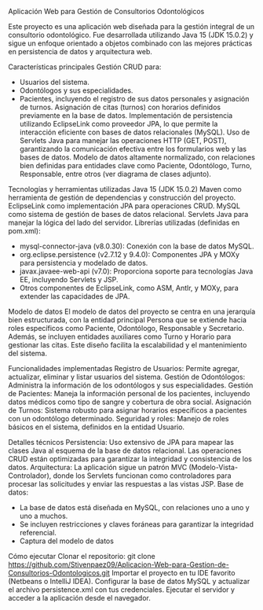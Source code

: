 Aplicación Web para Gestión de Consultorios Odontológicos

Este proyecto es una aplicación web diseñada para la gestión integral de un consultorio odontológico. Fue desarrollada utilizando Java 15 (JDK 15.0.2) y sigue un enfoque orientado a objetos combinado con las mejores prácticas en persistencia de datos y arquitectura web.

Características principales
  Gestión CRUD para:
  - Usuarios del sistema.
  - Odontólogos y sus especialidades.
  - Pacientes, incluyendo el registro de sus datos personales y asignación de turnos.
  Asignación de citas (turnos) con horarios definidos previamente en la base de datos.
  Implementación de persistencia utilizando EclipseLink como proveedor JPA, lo que permite la interacción eficiente con bases de datos relacionales (MySQL).
  Uso de Servlets Java para manejar las operaciones HTTP (GET, POST), garantizando la comunicación efectiva entre los formularios web y las bases de datos.
  Modelo de datos altamente normalizado, con relaciones bien definidas para entidades clave como Paciente, Odontólogo, Turno, Responsable, entre otros (ver diagrama de clases adjunto).

Tecnologías y herramientas utilizadas
  Java 15 (JDK 15.0.2)
  Maven como herramienta de gestión de dependencias y construcción del proyecto.
  EclipseLink como implementación JPA para operaciones CRUD.
  MySQL como sistema de gestión de bases de datos relacional.
  Servlets Java para manejar la lógica del lado del servidor.
  Librerías utilizadas (definidas en pom.xml):
  - mysql-connector-java (v8.0.30): Conexión con la base de datos MySQL.
  - org.eclipse.persistence (v2.7.12 y 9.4.0): Componentes JPA y MOXy para persistencia y modelado de datos.
  - javax.javaee-web-api (v7.0): Proporciona soporte para tecnologías Java EE, incluyendo Servlets y JSP.
  - Otros componentes de EclipseLink, como ASM, Antlr, y MOXy, para extender las capacidades de JPA.

Modelo de datos
  El modelo de datos del proyecto se centra en una jerarquía bien estructurada, con la entidad principal Persona que se extiende hacia roles específicos como Paciente, Odontólogo, Responsable y Secretario. Además, se incluyen entidades auxiliares como Turno y Horario para gestionar las citas. Este diseño facilita la escalabilidad y el mantenimiento del sistema.

Funcionalidades implementadas
  Registro de Usuarios: Permite agregar, actualizar, eliminar y listar usuarios del sistema.
  Gestión de Odontólogos: Administra la información de los odontólogos y sus especialidades.
  Gestión de Pacientes: Maneja la información personal de los pacientes, incluyendo datos médicos como tipo de sangre y cobertura de obra social.
  Asignación de Turnos: Sistema robusto para asignar horarios específicos a pacientes con un odontólogo determinado.
  Seguridad y roles: Manejo de roles básicos en el sistema, definidos en la entidad Usuario.
  
Detalles técnicos
  Persistencia: Uso extensivo de JPA para mapear las clases Java al esquema de la base de datos relacional. Las operaciones CRUD están optimizadas para garantizar la integridad y consistencia de los datos.
  Arquitectura: La aplicación sigue un patrón MVC (Modelo-Vista-Controlador), donde los Servlets funcionan como controladores para procesar las solicitudes y enviar las respuestas a las vistas JSP.
  Base de datos:
  - La base de datos está diseñada en MySQL, con relaciones uno a uno y uno a muchos.
  - Se incluyen restricciones y claves foráneas para garantizar la integridad referencial.
  - Captura del modelo de datos

Cómo ejecutar
  Clonar el repositorio: git clone https://github.com/Stivenpaez09/Aplicacion-Web-para-Gestion-de-Consultorios-Odontologicos.git
  Importar el proyecto en tu IDE favorito (Netbeans o IntelliJ IDEA).
  Configurar la base de datos MySQL y actualizar el archivo persistence.xml con tus credenciales.
  Ejecutar el servidor y acceder a la aplicación desde el navegador.
